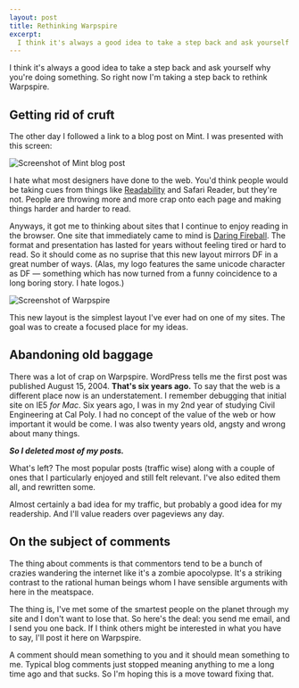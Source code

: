 ```yaml
---
layout: post
title: Rethinking Warpspire
excerpt:
  I think it's always a good idea to take a step back and ask yourself why you're doing something.  So right now I'm taking a step back to rethink Warpspire.
---
```


I think it's always a good idea to take a step back and ask yourself why you're doing something.  So right now I'm taking a step back to rethink Warpspire.

## Getting rid of cruft

The other day I followed a link to a blog post on Mint. I was presented with this screen:

<div class="figure"><img src="http://assets.warpspire.com/images/rethinking/mint_screen.jpg" alt="Screenshot of Mint blog post" /></div>

I hate what most designers have done to the web. You'd think people would be taking cues from things like [Readability][r] and Safari Reader, but they're not. People are throwing more and more crap onto each page and making things harder and harder to read.

Anyways, it got me to thinking about sites that I continue to enjoy reading in the browser. One site that immediately came to mind is [Daring Fireball][df]. The format and presentation has lasted for years without feeling tired or hard to read. So it should come as no suprise that this new layout mirrors DF in a great number of ways. (Alas, my logo features the same unicode character as DF — something which has now turned from a funny coincidence to a long boring story. I hate logos.)

<div class="figure"><img src="http://assets.warpspire.com/images/rethinking/warpspire_screen.jpg" alt="Screenshot of Warpspire" /></div>

This new layout is the simplest layout I've ever had on one of my sites. The goal was to create a focused place for my ideas.

## Abandoning old baggage

There was a lot of crap on Warpspire. WordPress tells me the first post was published August 15, 2004. **That's six years ago.**  To say that the web is a different place now is an understatement. I remember debugging that initial site on IE5 *for Mac*.  Six years ago, I was in my 2nd year of studying Civil Engineering at Cal Poly. I had no concept of the value of the web or how important it would be come.  I was also twenty years old, angsty and wrong about many things.

***So I deleted most of my posts.***

What's left? The most popular posts (traffic wise) along with a couple of ones that I particularly enjoyed and still felt relevant.  I've also edited them all, and rewritten some.

Almost certainly a bad idea for my traffic, but probably a good idea for my readership. And I'll value readers over pageviews any day.

## On the subject of comments

The thing about comments is that commentors tend to be a bunch of crazies wandering the internet like it's a zombie apocolypse. It's a striking contrast to the rational human beings whom I have sensible arguments with here in the meatspace.

The thing is, I've met some of the smartest people on the planet through my site and I don't want to lose that. So here's the deal: you send me email, and I send you one back.  If I think others might be interested in what you have to say, I'll post it here on Warpspire.

A comment should mean something to you and it should mean something to me. Typical blog comments just stopped meaning anything to me a long time ago and that sucks. So I'm hoping this is a move toward fixing that.

[df]: http://daringfireball.net
[jekyll]: http://github.com/mojombo/jekyll
[r]: http://lab.arc90.com/experiments/readability/
[redis]: http://github.com/antirez/redis
[rye]: http://github.com/kneath/rye